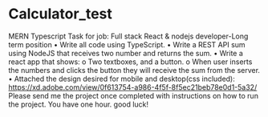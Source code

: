 # Calculator_test
MERN Typescript
Task for job: Full stack React & nodejs
developer-Long term position
• Write all code using TypeScript.
• Write a REST API sum using NodeJS that receives two
number and returns the sum.
• Write a react app that shows:
o Two textboxes, and a button.
o When user inserts the numbers and clicks the
button they will receive the sum from the server.
• Attached the design desired for mobile and desktop(css
included):
https://xd.adobe.com/view/0f613754-a986-4f5f-8f5ec21beb78e0d1-5a32/
Please send me the project once completed with instructions
on how to run the project.
You have one hour. good luck!
